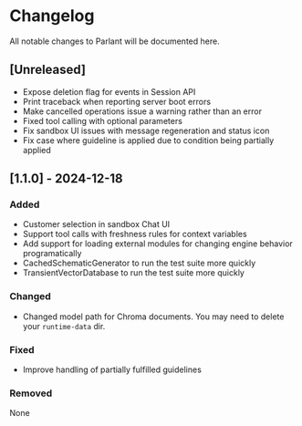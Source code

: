 # Changelog

All notable changes to Parlant will be documented here.

## [Unreleased]

- Expose deletion flag for events in Session API
- Print traceback when reporting server boot errors
- Make cancelled operations issue a warning rather than an error
- Fixed tool calling with optional parameters
- Fix sandbox UI issues with message regeneration and status icon
- Fix case where guideline is applied due to condition being partially applied

## [1.1.0] - 2024-12-18

### Added

- Customer selection in sandbox Chat UI
- Support tool calls with freshness rules for context variables
- Add support for loading external modules for changing engine behavior programatically
- CachedSchematicGenerator to run the test suite more quickly
- TransientVectorDatabase to run the test suite more quickly

### Changed

- Changed model path for Chroma documents. You may need to delete your `runtime-data` dir.

### Fixed

- Improve handling of partially fulfilled guidelines

### Removed

None
